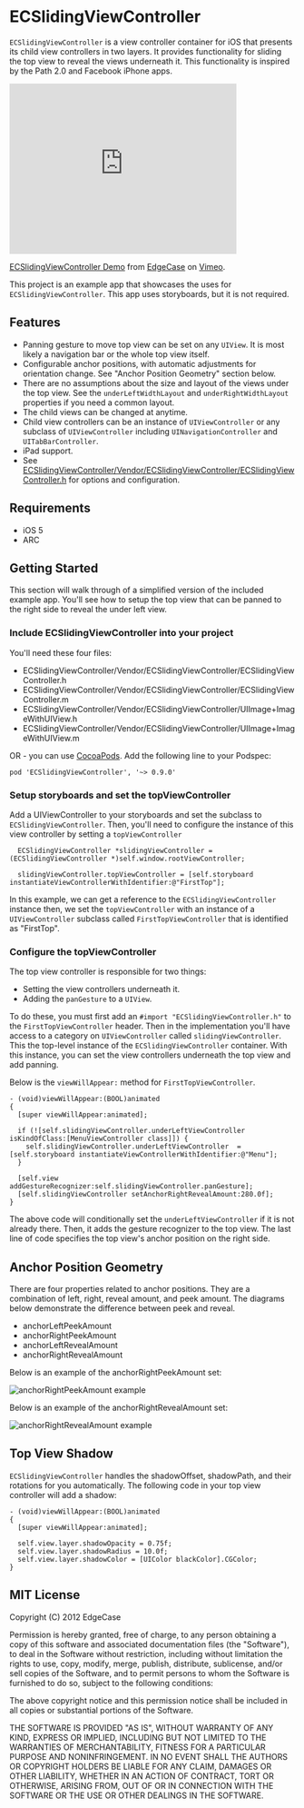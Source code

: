# ECSlidingViewController

`ECSlidingViewController` is a view controller container for iOS that presents its child view controllers in two layers. It provides functionality for sliding the top view to reveal the views underneath it. This functionality is inspired by the Path 2.0 and Facebook iPhone apps.

<iframe src="http://player.vimeo.com/video/35959384?title=0&amp;byline=0&amp;portrait=0" width="400" height="300" frameborder="0" webkitAllowFullScreen mozallowfullscreen allowFullScreen></iframe><p><a href="http://vimeo.com/35959384">ECSlidingViewController Demo</a> from <a href="http://vimeo.com/user5026288">EdgeCase</a> on <a href="http://vimeo.com">Vimeo</a>.</p>

This project is an example app that showcases the uses for `ECSlidingViewController`. This app uses storyboards, but it is not required.


## Features

* Panning gesture to move top view can be set on any `UIView`. It is most likely a navigation bar or the whole top view itself.
* Configurable anchor positions, with automatic adjustments for orientation change. See "Anchor Position Geometry" section below.
* There are no assumptions about the size and layout of the views under the top view. See the `underLeftWidthLayout` and `underRightWidthLayout` properties if you need a common layout.
* The child views can be changed at anytime.
* Child view controllers can be an instance of `UIViewController` or any subclass of `UIViewController` including `UINavigationController` and `UITabBarController`.
* iPad support.
* See [ECSlidingViewController/Vendor/ECSlidingViewController/ECSlidingViewController.h](https://github.com/edgecase/ECSlidingViewController/blob/master/ECSlidingViewController/Vendor/ECSlidingViewController/ECSlidingViewController.h) for options and configuration.

## Requirements

* iOS 5
* ARC

## Getting Started

This section will walk through of a simplified version of the included example app. You'll see how to setup the top view that can be panned to the right side to reveal the under left view.

### Include ECSlidingViewController into your project

You'll need these four files:

* ECSlidingViewController/Vendor/ECSlidingViewController/ECSlidingViewController.h
* ECSlidingViewController/Vendor/ECSlidingViewController/ECSlidingViewController.m
* ECSlidingViewController/Vendor/ECSlidingViewController/UIImage+ImageWithUIView.h
* ECSlidingViewController/Vendor/ECSlidingViewController/UIImage+ImageWithUIView.m

OR - you can use [CocoaPods](http://cocoapods.org/). Add the following line to your Podspec:

    pod 'ECSlidingViewController', '~> 0.9.0'

### Setup storyboards and set the topViewController

Add a UIViewController to your storyboards and set the subclass to `ECSlidingViewController`.  Then, you'll need to configure the instance of this view controller by setting a `topViewController`

	  ECSlidingViewController *slidingViewController = (ECSlidingViewController *)self.window.rootViewController;
	  
	  slidingViewController.topViewController = [self.storyboard instantiateViewControllerWithIdentifier:@"FirstTop"];

In this example, we can get a reference to the `ECSlidingViewController` instance then, we set the `topViewController` with an instance of a `UIViewController` subclass called `FirstTopViewController` that is identified as "FirstTop".

### Configure the topViewController

The top view controller is responsible for two things:

* Setting the view controllers underneath it.
* Adding the `panGesture` to a `UIView`.

To do these, you must first add an `#import "ECSlidingViewController.h"` to the `FirstTopViewController` header. Then in the implementation you'll have access to a category on `UIViewController` called `slidingViewController`.  This the top-level instance of the `ECSlidingViewController` container.  With this instance, you can set the view controllers underneath the top view and add panning.

Below is the `viewWillAppear:` method for `FirstTopViewController`.

	- (void)viewWillAppear:(BOOL)animated
	{
	  [super viewWillAppear:animated];
	  
	  if (![self.slidingViewController.underLeftViewController isKindOfClass:[MenuViewController class]]) {
	    self.slidingViewController.underLeftViewController  = [self.storyboard instantiateViewControllerWithIdentifier:@"Menu"];
	  }
	  
	  [self.view addGestureRecognizer:self.slidingViewController.panGesture];
	  [self.slidingViewController setAnchorRightRevealAmount:280.0f];
	}

The above code will conditionally set the `underLeftViewController` if it is not already there. Then, it adds the gesture recognizer to the top view. The last line of code specifies the top view's anchor position on the right side.

## Anchor Position Geometry

There are four properties related to anchor positions. They are a combination of left, right, reveal amount, and peek amount. The diagrams below demonstrate the difference between peek and reveal.

* anchorLeftPeekAmount
* anchorRightPeekAmount
* anchorLeftRevealAmount
* anchorRightRevealAmount

Below is an example of the anchorRightPeekAmount set:

![anchorRightPeekAmount example](http://dl.dropbox.com/u/10937237/peek.png)

Below is an example of the anchorRightRevealAmount set:

![anchorRightRevealAmount example](http://dl.dropbox.com/u/10937237/reveal.png)

## Top View Shadow

`ECSlidingViewController` handles the shadowOffset, shadowPath, and their rotations for you automatically.  The following code in your top view controller will add a shadow:

    - (void)viewWillAppear:(BOOL)animated
    {
      [super viewWillAppear:animated];

	  self.view.layer.shadowOpacity = 0.75f;
	  self.view.layer.shadowRadius = 10.0f;
	  self.view.layer.shadowColor = [UIColor blackColor].CGColor;
	}

## MIT License
Copyright (C) 2012 EdgeCase

Permission is hereby granted, free of charge, to any person obtaining a copy of
this software and associated documentation files (the "Software"), to deal in
the Software without restriction, including without limitation the rights to
use, copy, modify, merge, publish, distribute, sublicense, and/or sell copies
of the Software, and to permit persons to whom the Software is furnished to do
so, subject to the following conditions:

The above copyright notice and this permission notice shall be included in all
copies or substantial portions of the Software.

THE SOFTWARE IS PROVIDED "AS IS", WITHOUT WARRANTY OF ANY KIND, EXPRESS OR
IMPLIED, INCLUDING BUT NOT LIMITED TO THE WARRANTIES OF MERCHANTABILITY,
FITNESS FOR A PARTICULAR PURPOSE AND NONINFRINGEMENT. IN NO EVENT SHALL THE
AUTHORS OR COPYRIGHT HOLDERS BE LIABLE FOR ANY CLAIM, DAMAGES OR OTHER
LIABILITY, WHETHER IN AN ACTION OF CONTRACT, TORT OR OTHERWISE, ARISING FROM,
OUT OF OR IN CONNECTION WITH THE SOFTWARE OR THE USE OR OTHER DEALINGS IN THE
SOFTWARE.
